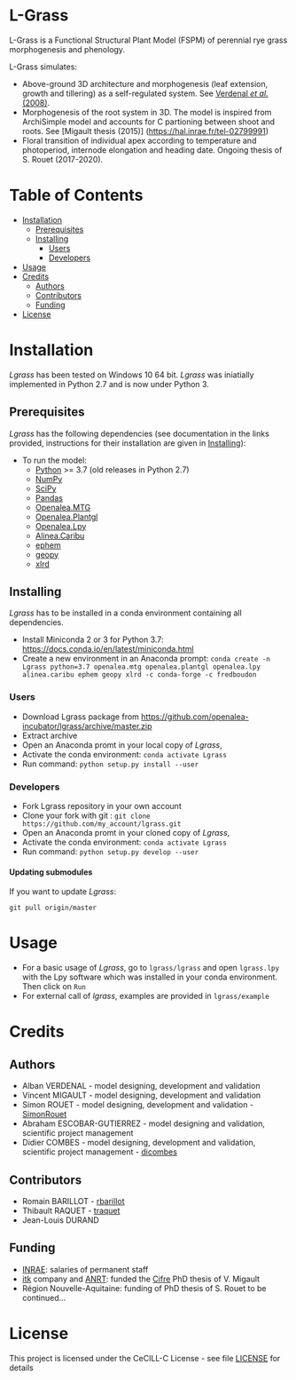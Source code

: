 # L-Grass
L-Grass is a Functional Structural Plant Model (FSPM) of perennial rye grass morphogenesis and phenology.

L-Grass simulates:
* Above-ground 3D architecture and morphogenesis (leaf extension, growth and tillering) as a self-regulated system. See [Verdenal *et al.* (2008)](https://doi.org/10.1071/FP08050).
* Morphogenesis of the root system in 3D. The model is inspired from ArchiSimple model and accounts for C partioning between shoot and roots. See [Migault thesis (2015)] (https://hal.inrae.fr/tel-02799991)
* Floral transition of individual apex according to temperature and photoperiod, internode elongation and heading date. Ongoing thesis of S. Rouet (2017-2020).

# Table of Contents
- [Installation](#installation)
  * [Prerequisites](#prerequisites)
  * [Installing](#installing)
    + [Users](#users)
    + [Developers](#developers)
- [Usage](#usage)
- [Credits](#credits)
  * [Authors](#authors)
  * [Contributors](#contributors)
  * [Funding](#funding)
- [License](#license)


# Installation

*Lgrass* has been tested on Windows 10 64 bit. *Lgrass* was iniatially implemented in Python 2.7 and is now under Python 3.

## Prerequisites
*Lgrass* has the following dependencies (see documentation in the links provided, instructions for their installation are given in [Installing](#installing)):
* To run the model: 
    * [Python](http://www.python.org) >= 3.7 (old releases in Python 2.7)
    * [NumPy](http://www.numpy.org/)
    * [SciPy](http://www.scipy.org/)
    * [Pandas](http://pandas.pydata.org/)
    * [Openalea.MTG](https://github.com/openalea/mtg)
    * [Openalea.Plantgl](https://github.com/openalea/plantgl)
    * [Openalea.Lpy](https://github.com/openalea/lpy)
    * [Alinea.Caribu](https://github.com/openalea-incubator/caribu) 
    * [ephem](https://pypi.org/project/ephem/)
    * [geopy](https://pypi.org/project/geopy/)
    * [xlrd](https://pypi.org/project/xlrd/)
    
## Installing
*Lgrass* has to be installed in a conda environment containing all dependencies.

* Install Miniconda 2 or 3 for Python 3.7: https://docs.conda.io/en/latest/miniconda.html
* Create a new environment in an Anaconda prompt:
   `conda create -n Lgrass python=3.7 openalea.mtg openalea.plantgl openalea.lpy alinea.caribu ephem geopy xlrd -c conda-forge -c fredboudon`
   
### Users
* Download Lgrass package from https://github.com/openalea-incubator/lgrass/archive/master.zip
* Extract archive
* Open an Anaconda promt in your local copy of *Lgrass*,
* Activate the conda environment: `conda activate Lgrass`
* Run command: `python setup.py install --user` 

### Developers
* Fork Lgrass repository in your own account
* Clone your fork with git : `git clone https://github.com/my_account/lgrass.git`
* Open an Anaconda promt in your cloned copy of *Lgrass*,
* Activate the conda environment: `conda activate Lgrass`
* Run command: `python setup.py develop --user` 

#### Updating submodules

If you want to update *Lgrass*:

    git pull origin/master

# Usage

* For a basic usage of *Lgrass*, go to `lgrass/lgrass` and open `lgrass.lpy` with the Lpy software which was installed in your conda environment. Then click on `Run`
* For external call of *lgrass*, examples are provided in `lgrass/example`

# Credits
## Authors
* Alban VERDENAL - model designing, development and validation
* Vincent MIGAULT - model designing, development and validation
* Simon ROUET - model designing, development and validation - [SimonRouet](https://github.com/SimonRouet)
* Abraham ESCOBAR-GUTIERREZ - model designing and validation, scientific project management
* Didier COMBES - model designing, development and validation, scientific project management - [dicombes](https://github.com/dicombes)

## Contributors
* Romain BARILLOT - [rbarillot](https://github.com/rbarillot)
* Thibault RAQUET - [traquet](https://github.com/traquet)
* Jean-Louis DURAND

## Funding
* [INRAE](https://www.inrae.fr/): salaries of permanent staff 
* [itk](https://www.itk.fr/en/) company and [ANRT](http://www.anrt.asso.fr/fr): funded the [Cifre](http://www.anrt.asso.fr/fr/cifre-7843) PhD thesis of V. Migault
* Région Nouvelle-Aquitaine: funding of PhD thesis of S. Rouet
to be continued...

# License
This project is licensed under the CeCILL-C License - see file [LICENSE](LICENSE) for details
 
